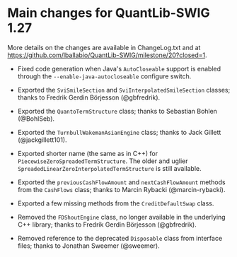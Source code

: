 
Main changes for QuantLib-SWIG 1.27
===================================

More details on the changes are available in ChangeLog.txt and at
<https://github.com/lballabio/QuantLib-SWIG/milestone/20?closed=1>.


- Fixed code generation when Java's `AutoCloseable` support is enabled
  through the `--enable-java-autocloseable` configure switch.

- Exported the `SviSmileSection` and `SviInterpolatedSmileSection`
  classes; thanks to Fredrik Gerdin Börjesson (@gbfredrik).

- Exported the `QuantoTermStructure` class; thanks to Sebastian Bohlen
  (@BohlSeb).

- Exported the `TurnbullWakemanAsianEngine` class; thanks to Jack
  Gillett (@jackgillett101).

- Exported shorter name (the same as in C++) for
  `PiecewiseZeroSpreadedTermStructure`.  The older and uglier
  `SpreadedLinearZeroInterpolatedTermStructure` is still available.

- Exported the `previousCashFlowAmount` and `nextCashFlowAmount`
  methods from the `CashFlows` class; thanks to Marcin Rybacki
  (@marcin-rybacki).

- Exported a few missing methods from the `CreditDefaultSwap` class.

- Removed the `FDShoutEngine` class, no longer available in the
  underlying C++ library; thanks to Fredrik Gerdin Börjesson
  (@gbfredrik).

- Removed reference to the deprecated `Disposable` class from
  interface files; thanks to Jonathan Sweemer (@sweemer).


